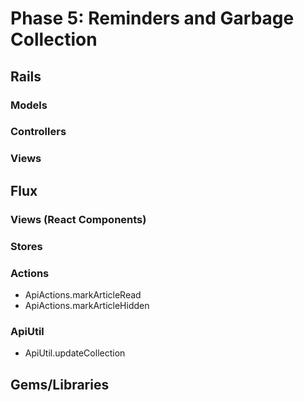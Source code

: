 # Phase 5: Reminders and Garbage Collection

## Rails
### Models

### Controllers

### Views

## Flux
### Views (React Components)

### Stores

### Actions
* ApiActions.markArticleRead
* ApiActions.markArticleHidden

### ApiUtil
* ApiUtil.updateCollection

## Gems/Libraries
